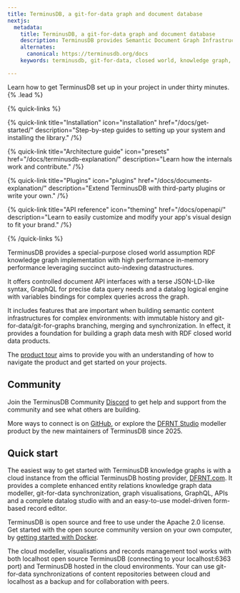 ```yaml
---
title: TerminusDB, a git-for-data graph and document database
nextjs:
  metadata:
    title: TerminusDB, a git-for-data graph and document database
    description: TerminusDB provides Semantic Document Graph Infrastructure; a model-based, in-memory, and distributed graph database with git-for-data collaboration
    alternates:
      canonical: https://terminusdb.org/docs
    keywords: terminusdb, git-for-data, closed world, knowledge graph, RDF

---
```


Learn how to get TerminusDB set up in your project in under thirty minutes. {% .lead %}

{% quick-links %}

{% quick-link title="Installation" icon="installation" href="/docs/get-started/" description="Step-by-step guides to setting up your system and installing the library." /%}

{% quick-link title="Architecture guide" icon="presets" href="/docs/terminusdb-explanation/" description="Learn how the internals work and contribute." /%}

{% quick-link title="Plugins" icon="plugins" href="/docs/documents-explanation/" description="Extend TerminusDB with third-party plugins or write your own." /%}

{% quick-link title="API reference" icon="theming" href="/docs/openapi/" description="Learn to easily customize and modify your app's visual design to fit your brand." /%}

{% /quick-links %}

TerminusDB provides a special-purpose closed world assumption RDF knowledge graph implementation with high performance in-memory performance leveraging succinct auto-indexing datastructures.

It offers controlled document API interfaces with a terse JSON-LD-like syntax, GraphQL for precise data query needs and a datalog logical engine with variables bindings for complex queries across the graph.

It includes features that are important when building semantic content infrastructures for complex environments: with immutable history and git-for-data/git-for-graphs branching, merging and synchronization. In effect, it provides a foundation for building a graph data mesh with RDF closed world data products.

The [product tour](/docs/product-tour/) aims to provide you with an understanding of how to navigate the product and get started on your projects.

## Community

Join the TerminusDB Community [Discord](https://discord.gg/yTJKAma) to get help and support from the community and see what others are building.

More ways to connect is on [GitHub](https://github.com/terminusdb/terminusdb), or explore the [DFRNT Studio](https://dfrnt.com/hypergraph-content-studio/) modeller product by the new maintainers of TerminusDB since 2025.

## Quick start

The easiest way to get started with TerminusDB knowledge graphs is with a cloud instance from the official TerminusDB hosting provider, [DFRNT.com](https://dfrnt.com/hypergraph-content-studio/). It provides a complete enhanced entity relations knowledge graph data modeller, git-for-data synchronization, graph visualisations, GraphQL, APIs and a complete datalog studio with and an easy-to-use model-driven form-based record editor.

TerminusDB is open source and free to use under the Apache 2.0 license. Get started with the open source community version on your own computer, by [getting started with Docker](/docs/install-terminusdb-as-a-docker-container/).

The cloud modeller, visualisations and records management tool works with both localhost open source TerminusDB (connecting to your localhost:6363 port) and TerminusDB hosted in the cloud environments. Your can use git-for-data synchronizations of content repositories between cloud and localhost as a backup and for collaboration with peers.

